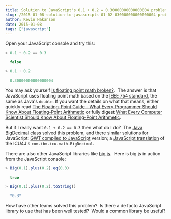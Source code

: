 ```yaml
---
title: Solution to JavaScript's 0.1 + 0.2 = 0.30000000000000004 problem?
slug: /2015-01-08-solution-to-javascripts-01-02-030000000000000004-problem
author: Kevin Hakanson
date: 2015-01-08
tags: ["javascript"]
---
```

Open your JavaScript console and try this:

```javascript
> 0.1 + 0.2 == 0.3

  false

> 0.1 + 0.2

  0.30000000000000004
```

You may ask yourself [Is floating point math broken?](http://stackoverflow.com/questions/588004/is-floating-point-math-broken).  The answer is that JavaScript uses floating point math based on the [IEEE 754 standard](https://en.wikipedia.org/wiki/IEEE_754#Basic_formats), the same as Java's `double`. If you want the details on what that means, either quickly read [The Floating-Point Guide - What Every Programmer Should Know About Floating-Point Arithmetic](http://floating-point-gui.de/) or fully digest [What Every Computer Scientist Should Know About Floating-Point Arithmetic](http://docs.oracle.com/cd/E19957-01/806-3568/ncg_goldberg.html).

But if I really want `0.1 + 0.2 == 0.3` then what do I do?  The [Java BigDecimal](http://docs.oracle.com/javase/7/docs/api/java/math/BigDecimal.html) class solved this problem, and there similar solutions for JavaScript: [GWT compiled to JavaScript](https://github.com/iriscouch/bigdecimal.js) version; a [JavaScript translation](https://github.com/dtrebbien/BigDecimal.js) of the ICU4J's `com.ibm.icu.math.BigDecimal`.

There are also other JavaScript libraries like [big.js](http://mikemcl.github.io/big.js/).  Here is big.js in action from the JavaScript console:

```javascript
> Big(0.1).plus(0.2).eq(0.3)

  true

> Big(0.1).plus(0.2).toString()

  "0.3"
```

How have other teams solved this problem?  Is there a de facto JavaScript library to use that has been well tested?  Would a common library be useful?